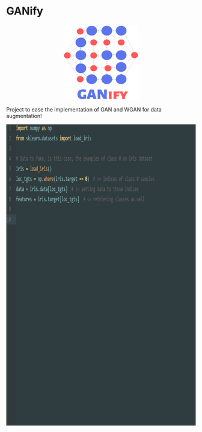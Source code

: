 # GANify
<p align="center">
<img width="200" height="200" src="https://github.com/arnonbruno/ganify/blob/master/logo.png">
</p>

Project to ease the implementation of GAN and WGAN for data augmentation!

<p align="center">
<img width="800" height="800" src="https://github.com/arnonbruno/ganify/blob/master/ganify.gif">
</p>
